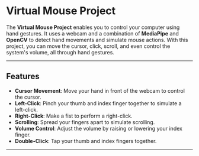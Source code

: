 # Virtual Mouse Project

The **Virtual Mouse Project** enables you to control your computer using hand gestures. It uses a webcam and a combination of **MediaPipe** and **OpenCV** to detect hand movements and simulate mouse actions. With this project, you can move the cursor, click, scroll, and even control the system's volume, all through hand gestures.

---

## Features

- **Cursor Movement**: Move your hand in front of the webcam to control the cursor.
- **Left-Click**: Pinch your thumb and index finger together to simulate a left-click.
- **Right-Click**: Make a fist to perform a right-click.
- **Scrolling**: Spread your fingers apart to simulate scrolling.
- **Volume Control**: Adjust the volume by raising or lowering your index finger.
- **Double-Click**: Tap your thumb and index fingers together.

---

